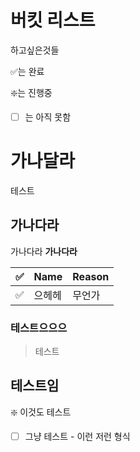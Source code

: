 # 버킷 리스트
하고싶은것들

✅는 완료

❇️는 진행중

- [ ] 는 아직 못함

# 가나달라
테스트
## 가나다라
가나다라
**가나다라**

|✅|Name|Reason|
|-|-|-|
|✅|으헤헤|무언가|


### 테스트으으으
> 테스트

## 테스트임

❇️ 이것도 테스트

- [ ] 그냥 테스트 - 이런 저런 형식